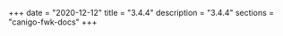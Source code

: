 +++
date        = "2020-12-12"
title       = "3.4.4"
description = "3.4.4"
sections    = "canigo-fwk-docs"
+++